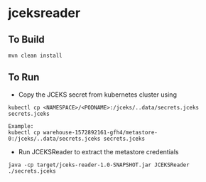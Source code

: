 # jceksreader


To Build
--------

```
mvn clean install
```

To Run
------

- Copy the JCEKS secret from kubernetes cluster using

```
kubectl cp <NAMESPACE>/<PODNAME>:/jceks/..data/secrets.jceks secrets.jceks

Example:
kubectl cp warehouse-1572892161-gfh4/metastore-0:/jceks/..data/secrets.jceks secrets.jceks
```

- Run JCEKSReader to extract the metastore credentials

```
java -cp target/jceks-reader-1.0-SNAPSHOT.jar JCEKSReader ./secrets.jceks
```
